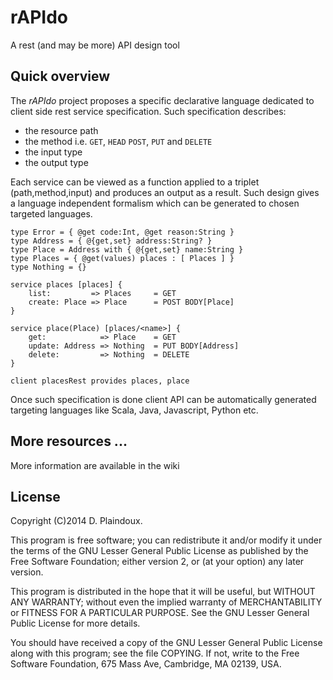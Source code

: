 rAPIdo
======

A rest (and may be more) API design tool

## Quick overview

The *rAPIdo* project proposes a specific declarative language dedicated to client side
rest service specification. Such specification describes:
- the resource path
- the method i.e. `GET`, `HEAD` `POST`, `PUT` and `DELETE`
- the input type
- the output type

Each service can be viewed as a function applied to a triplet (path,method,input)
and produces an output as a result. Such design gives a language independent formalism
which can be generated to chosen targeted languages.

```
type Error = { @get code:Int, @get reason:String }
type Address = { @{get,set} address:String? }
type Place = Address with { @{get,set} name:String }
type Places = { @get(values) places : [ Places ] }
type Nothing = {}

service places [places] {
	list:         => Places     = GET
	create: Place => Place      = POST BODY[Place]
}

service place(Place) [places/<name>] {
   	get:            => Place    = GET
   	update: Address => Nothing  = PUT BODY[Address]
   	delete:         => Nothing  = DELETE
}

client placesRest provides places, place
```

Once such specification is done client API can be automatically generated targeting languages
like Scala, Java, Javascript, Python etc. 

## More resources ...

More information are available in the wiki

## License

Copyright (C)2014 D. Plaindoux.

This program is free software; you can redistribute it and/or modify it
under the terms of the GNU Lesser General Public License as published
by the Free Software Foundation; either version 2, or (at your option) any
later version.

This program is distributed in the hope that it will be useful,
but WITHOUT ANY WARRANTY; without even the implied warranty of
MERCHANTABILITY or FITNESS FOR A PARTICULAR PURPOSE.  See the
GNU Lesser General Public License for more details.

You should have received a copy of the GNU Lesser General Public License
along with this program; see the file COPYING.  If not, write to
the Free Software Foundation, 675 Mass Ave, Cambridge, MA 02139, USA.
